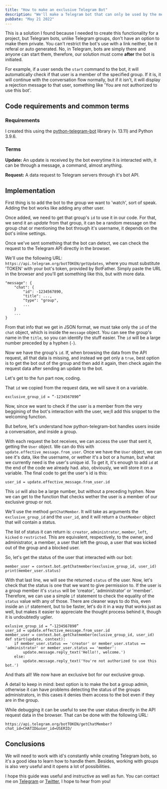 ```yaml
---
title: "How to make an exclusive Telegram Bot"
description: "We'll make a Telegram bot that can only be used by the members of our exclusive group."
pubDate: "May 21 2022"
---
```

This is a solution I found because I needed to create this functionality for a project, but Telegram bots, unlike Telegram groups, don't have an option to make them private. You can't restrict the bot's use with a link neither, be it referal or auto generated. No, in Telegram, bots are simply there and anyone can start them, therefore, our solution must come __after__ the bot is initiated.

For example, if a user sends the `start` command to the bot, it will automatically check if that user is a member of the specified group. If it is, it will continue with the conversation flow normally, but if it isn't, it will display a rejection message to that user, something like 'You are not authorized to use this bot'.

## Code requirements and common terms

### Requirements

I created this using the [python-telegram-bot](https://github.com/python-telegram-bot/) library (v. 13.11) and Python 3.9.6.

### Terms

__Update:__ An update is received by the bot everytime it is interacted with, it can be through a message, a command, almost anything.

__Request:__ A data request to Telegram servers through it's bot API.

## Implementation

First thing is to add the bot to the group we want to 'watch', sort of speak. Adding the bot works like adding any other user.

Once added, we need to get that group's `id` to use it in our code. For that, we send it an _update_ from that group, it can be a random message on the group chat or mentioning the bot through it's username, it depends on the bot's inline settings.

Once we've sent something that the bot can detect, we can check the request to the Telegram API directly in the browser.

We'll use the following URL: `https://api.telegram.org/botTOKEN/getUpdates`, where you must substitute 'TOKEN' with your bot's token, provided by BotFather. Simply paste the URL in the browser and you'll get something like this, but with more data.

```
"message": {
    "chat": {
        "id": -1234567890,
        "title": ...,
        "type": "group",
        ...
    }
    ...
}
```

From that info that we get in JSON format, we must take only the `id` of the `chat` object, which is inside the `message` object. You can see the group's name in the `title`, so you can identify the stuff easier. The `id` will be a large number preceded by a hyphen (`-`).

Now we have the group's `id`. If, when browsing the data from the API request, all that data is missing, and instead we get only a `true`, best option is to get the bot out of the group and then add it again, then check again the request data after sending an update to the bot.

Let's get to the fun part now, coding.

That `id` we copied from the request data, we will save it on a variable.

```
exclusive_group_id = ”-1234567890”
```

Now, since we want to check if the user is a member from the very beggining of the bot's interaction with the user, we;ll add this snippet to the welcoming function. 

But before, let's understand how python-telegram-bot handles users inside a conversation, and inside a group.

With each request the bot receives, we can access the user that sent it, getting the `User` object. We can do this with `update.effective_message.from_user`. Once we have the `User` object, we can see it's data, like the username, or wether it's a bot or a human, but what we currently need is the user's unique id. To get it, it's enough to add `id` at the end of the code we already had. also, obviously, we will store it on a variable. The final code to get the user's id is this:

```
user_id = update.effective_message.from_user.id
```

This `id` will also be a large number, but without a preceding hyphen. Now we can get to the function that checks wether the user is a member of our exclusive group or not.

We'll use the method `getChatMember`. It will take as arguments the `exclusive_group_id` and the `user_id`, and it will return a `ChatMember` object that will contain a status.

The list of status it can return is: `creator`, `administrator`, `member`, `left`, `kicked` o `restricted`. This are equivalent, respectively, to the owner, and administrator, a member, a user that left the group, a user that was kicked out of the group and a blocked user.

So, let's get the status of the user that interacted with our bot:

```
member_user = context.bot.getChatmember(exclusive_group_id, user_id)
print(member_user.status)
```

With that last line, we will see the returned `status` of the user. Now, let's check that the status is one that we want to give permission to. If the user is a group member it's `status` will be 'creator', 'administrator' or 'member'. Therefore, we can use a simple `if` statement to check the equality of the `status` value with any of those. There are cleaner ways to do this, even inside an `if` statement, but to be faster, let's do it in a way that works just as well, but makes it easier to appreciate the thought process behind it, though it is undoubtedly uglier.

```
exlusive_group_id = ”-1234567890”
user_id = update.effective_message.from_user.id
member_user = context.bot.getChatmember(eclusive_group_id, user_id)
def start(update, context):
	if member_user.status == 'creator' or member_user.status == 'administrator' or member_user.status == 'member':
		update.message.reply_text('Hello!!, welcome.')
	else:
		update.message.reply_text('You're not authorized to use this bot.')
```

And thats all! We now have an exclusive bot for our exclusive group.

A detail to keep in mind: best option is to make the bot a group admin, otherwise it can have problems detecting the status of the groups administrators, in this cases it denies them access to the bot even if they are in the group. 

While debugging it can be useful to see the user status directly in the API request data in the browser. That can be done with the following URL:

```
https://api.telegram.org/botTOKEN/getChatMember?chat_id=CHATID&user_id=USERID/
```

## Conclusions

We will need to work with id's constantly while creating Telegram bots, so it's a good idea to learn how to  handle them. Besides, working with groups is also very useful and it opens a lot of possibilities.

I hope this guide was useful and instructive as well as fun. You can contact me on [Telegram](https://t.me/carloszbent_channel) or [Twitter](https://twitter.com/CarlosZBent), I hope to hear from you!